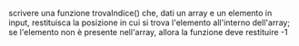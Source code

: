 scrivere una funzione trovaIndice() che, dati un array e un elemento in input, restituisca la posizione in cui si trova l'elemento all'interno dell'array; se l'elemento non è presente nell'array, allora la funzione deve restituire -1
